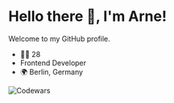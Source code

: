 # Hello there 👋, I'm Arne!
Welcome to my GitHub profile.

- 🙍‍♂️ 28
- Frontend Developer
- 🌍 Berlin, Germany

![Codewars](https://github.r2v.ch/codewars?user=arne-witteler&name=true&top_languages=true&stroke=%23b362ff&theme=purple_dark)

